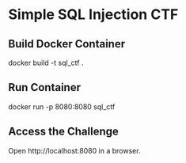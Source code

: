 # Simple SQL Injection CTF

## Build Docker Container
docker build -t sql_ctf .

## Run Container
docker run -p 8080:8080 sql_ctf

## Access the Challenge
Open http://localhost:8080 in a browser.

